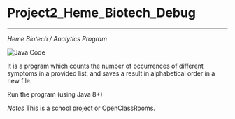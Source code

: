# Project2_Heme_Biotech_Debug
------------------------------------------------------------------------
*Heme Biotech / Analytics Program*

![Java Code](https://mycommunit.io/media/cache/profile_big_image/uploads/users/user_28/photo/dveloppeur-java-jee.jpg)

It is a program which counts the number of occurrences of different symptoms in a provided list, and saves a result in alphabetical order in a new file.

Run the program (using Java 8+)

*Notes*
This is a school project or OpenClassRooms.
